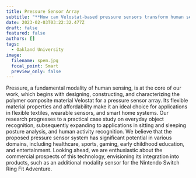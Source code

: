 ```yaml
---
title: Pressure Sensor Array
subtitle: "**How can Velostat-based pressure sensors transform human sensing in diverse applications?**"
date: 2023-02-03T03:22:32.477Z
draft: false
featured: false
authors: []
tags:
  - Oakland University
image:
  filename: spem.jpg
  focal_point: Smart
  preview_only: false
---
```

Pressure, a fundamental modality of human sensing, is at the core of our work, which begins with designing, constructing, and characterizing the polymer composite material Velostat for a pressure sensor array. Its flexible material properties and affordability make it an ideal choice for applications in flexible textiles, wearable sensors, and smart home systems. Our research progresses to a practical case study on everyday object recognition, subsequently expanding to applications in sitting and sleeping posture analysis, and human activity recognition. We believe that the proposed pressure sensor system has significant potential in various domains, including healthcare, sports, gaming, early childhood education, and entertainment. Looking ahead, we are enthusiastic about the commercial prospects of this technology, envisioning its integration into products, such as an additional modality sensor for the Nintendo Switch Ring Fit Adventure.
